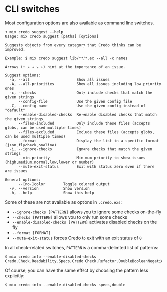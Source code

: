 # CLI switches

Most configuration options are also available as command line switches.

```shell
➜ mix credo suggest --help
Usage: mix credo suggest [paths] [options]

Suggests objects from every category that Credo thinks can be improved.

Example: $ mix credo suggest lib/**/*.ex --all -c names

Arrows (↑ ↗ → ↘ ↓) hint at the importance of an issue.

Suggest options:
  -a, --all                     Show all issues
  -A, --all-priorities          Show all issues including low priority ones
  -c, --checks                  Only include checks that match the given strings
      --config-file             Use the given config file
  -C, --config-name             Use the given config instead of "default"
      --enable-disabled-checks  Re-enable disabled checks that match the given strings
      --files-included          Only include these files (accepts globs, can be used multiple times)
      --files-excluded          Exclude these files (accepts globs, can be used multiple times)
      --format                  Display the list in a specific format (json,flycheck,oneline)
  -i, --ignore-checks           Ignore checks that match the given strings
      --min-priority            Minimum priority to show issues (high,medium,normal,low,lower or number)
      --mute-exit-status        Exit with status zero even if there are issues

General options:
      --[no-]color        Toggle colored output
  -v, --version           Show version
  -h, --help              Show this help
```

Some of these are not available as options in `.credo.exs`:

* `--ignore-checks [PATTERN]` allows you to ignore some checks on-the-fly
* `--checks [PATTERN]` allows you to only run some checks
* `--enable-disabled-checks [PATTERN]` activates disabled checks on the fly
* `--format [FORMAT]`
* `--mute-exit-status` forces Credo to exit with an exit status of `0`

In all check-related switches, `PATTERN` is a comma-delimted list of patterns:

```shell
$ mix credo info --enable-disabled-checks Credo.Check.Readability.Specs,Credo.Check.Refactor.DoubleBooleanNegation
```

Of course, you can have the same effect by choosing the pattern less explicitly:

```shell
$ mix credo info --enable-disabled-checks specs,double
```
